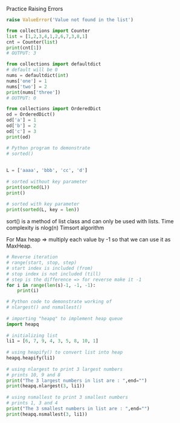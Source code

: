 
Practice Raising Errors
```python
raise ValueError('Value not found in the list')
```

```python
from collections import Counter
list = [1,2,3,4,1,2,6,7,3,8,1]
cnt = Counter(list)
print(cnt[1])
# OUTPUT: 3
```

```python
from collections import defaultdict
# default will be 0
nums = defaultdict(int)
nums['one'] = 1
nums['two'] = 2
print(nums['three'])
# OUTPUT: 0
```

```python
from collections import OrderedDict
od = OrderedDict()
od['a'] = 1
od['b'] = 2
od['c'] = 3
print(od)
```

```python
# Python program to demonstrate
# sorted()
  
  
L = ['aaaa', 'bbb', 'cc', 'd']
  
# sorted without key parameter
print(sorted(L))
print()
  
# sorted with key parameter
print(sorted(L, key = len))
```

sort() is a method of list class and can only be used with lists.
Time complexity is nlog(n)
Timsort algorithm

For Max heap => multiply each value by -1 so that we can use it as MaxHeap.


```python
# Reverse iteration
# range(start, stop, step)
# start index is included (from)
# stop index is not included (till)
# step is the difference => for reverse make it -1
for i in range(len(s)-1, -1, -1):
    print(i)
```

```python
# Python code to demonstrate working of 
# nlargest() and nsmallest()
  
# importing "heapq" to implement heap queue
import heapq
  
# initializing list 
li1 = [6, 7, 9, 4, 3, 5, 8, 10, 1]
  
# using heapify() to convert list into heap
heapq.heapify(li1)
  
# using nlargest to print 3 largest numbers
# prints 10, 9 and 8
print("The 3 largest numbers in list are : ",end="")
print(heapq.nlargest(3, li1))
  
# using nsmallest to print 3 smallest numbers
# prints 1, 3 and 4
print("The 3 smallest numbers in list are : ",end="")
print(heapq.nsmallest(3, li1))
```

